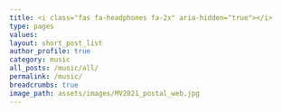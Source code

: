 ```yaml
---
title: <i class="fas fa-headphones fa-2x" aria-hidden="true"></i>
type: pages
values:
layout: short_post_list
author_profile: true	
category: music
all_posts: /music/all/
permalink: /music/
breadcrumbs: true
image_path: assets/images/MV2021_postal_web.jpg
---
```

